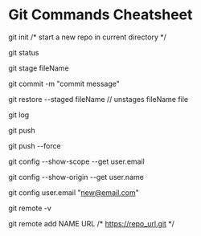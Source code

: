 # Git Commands Cheatsheet

git init /* start a new repo in current directory */

git status

git stage fileName

git commit -m "commit message"

git restore --staged fileName // unstages fileName file

git log

git push

git push --force

git config --show-scope --get user.email

git config --show-origin --get user.name

git config user.email "new@email.com"

git remote -v

git remote add NAME URL /* https://repo_url.git */
